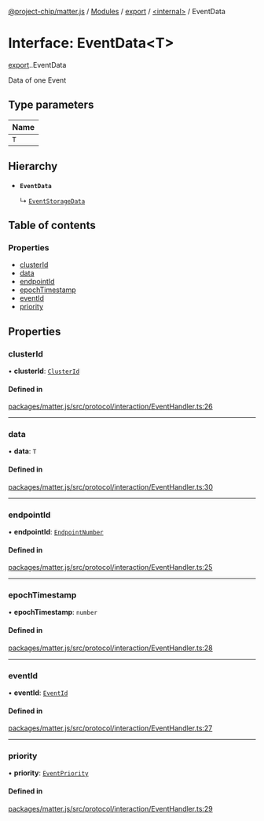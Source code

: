 [@project-chip/matter.js](../README.md) / [Modules](../modules.md) / [export](../modules/export.md) / [<internal\>](../modules/export._internal_.md) / EventData

# Interface: EventData<T\>

[export](../modules/export.md).[<internal>](../modules/export._internal_.md).EventData

Data of one Event

## Type parameters

| Name |
| :------ |
| `T` |

## Hierarchy

- **`EventData`**

  ↳ [`EventStorageData`](export._internal_.EventStorageData.md)

## Table of contents

### Properties

- [clusterId](export._internal_.EventData.md#clusterid)
- [data](export._internal_.EventData.md#data)
- [endpointId](export._internal_.EventData.md#endpointid)
- [epochTimestamp](export._internal_.EventData.md#epochtimestamp)
- [eventId](export._internal_.EventData.md#eventid)
- [priority](export._internal_.EventData.md#priority)

## Properties

### clusterId

• **clusterId**: [`ClusterId`](../modules/datatype_export.md#clusterid)

#### Defined in

[packages/matter.js/src/protocol/interaction/EventHandler.ts:26](https://github.com/project-chip/matter.js/blob/b7330d72/packages/matter.js/src/protocol/interaction/EventHandler.ts#L26)

___

### data

• **data**: `T`

#### Defined in

[packages/matter.js/src/protocol/interaction/EventHandler.ts:30](https://github.com/project-chip/matter.js/blob/b7330d72/packages/matter.js/src/protocol/interaction/EventHandler.ts#L30)

___

### endpointId

• **endpointId**: [`EndpointNumber`](../modules/datatype_export.md#endpointnumber)

#### Defined in

[packages/matter.js/src/protocol/interaction/EventHandler.ts:25](https://github.com/project-chip/matter.js/blob/b7330d72/packages/matter.js/src/protocol/interaction/EventHandler.ts#L25)

___

### epochTimestamp

• **epochTimestamp**: `number`

#### Defined in

[packages/matter.js/src/protocol/interaction/EventHandler.ts:28](https://github.com/project-chip/matter.js/blob/b7330d72/packages/matter.js/src/protocol/interaction/EventHandler.ts#L28)

___

### eventId

• **eventId**: [`EventId`](../modules/datatype_export.md#eventid)

#### Defined in

[packages/matter.js/src/protocol/interaction/EventHandler.ts:27](https://github.com/project-chip/matter.js/blob/b7330d72/packages/matter.js/src/protocol/interaction/EventHandler.ts#L27)

___

### priority

• **priority**: [`EventPriority`](../enums/cluster_export.EventPriority.md)

#### Defined in

[packages/matter.js/src/protocol/interaction/EventHandler.ts:29](https://github.com/project-chip/matter.js/blob/b7330d72/packages/matter.js/src/protocol/interaction/EventHandler.ts#L29)
